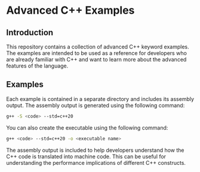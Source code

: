# Advanced C++ Examples


## Introduction
This repository contains a collection of advanced C++ keyword examples. The examples are intended to be used as a reference for developers who are already familiar with C++ and want to learn more about the advanced features of the language.

## Examples
Each example is contained in a separate directory and includes its assembly output. The assembly output is generated using the following command:

```bash
g++ -S <code> --std=c++20
```

You can also create the executable using the following command:

```bash
g++ <code> --std=c++20 -o <executable name>
```

The assembly output is included to help developers understand how the C++ code is translated into machine code. This can be useful for understanding the performance implications of different C++ constructs.
